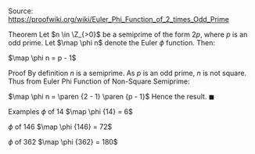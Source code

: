 # 

Source: https://proofwiki.org/wiki/Euler_Phi_Function_of_2_times_Odd_Prime



Theorem
Let $n \in \Z_{>0}$ be a semiprime of the form $2 p$, where $p$ is an odd prime.
Let $\map \phi n$ denote the Euler $\phi$ function.
Then:

$\map \phi n = p - 1$


Proof
By definition $n$ is a semiprime.
As $p$ is an odd prime, $n$ is not square.
Thus from Euler Phi Function of Non-Square Semiprime:

$\map \phi n = \paren {2 - 1} \paren {p - 1}$
Hence the result.
$\blacksquare$


Examples
$\phi$ of $14$
$\map \phi {14} = 6$


$\phi$ of $146$
$\map \phi {146} = 72$


$\phi$ of $362$
$\map \phi {362} = 180$




